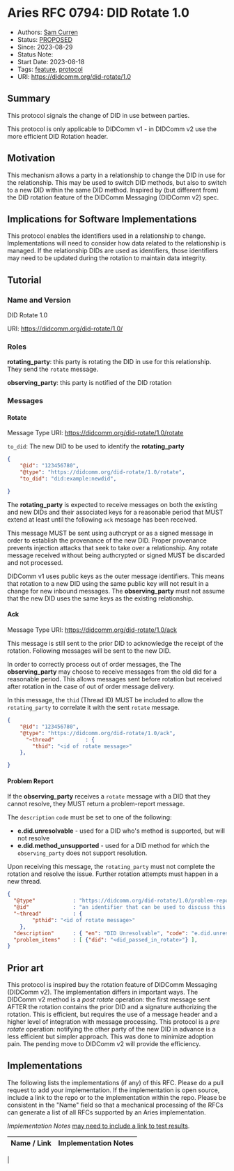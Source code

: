 # Aries RFC 0794: DID Rotate 1.0

- Authors: [Sam Curren](telegramsam@gmail.com)
- Status: [PROPOSED](/README.md#proposed)
- Since: 2023-08-29 
- Status Note: 
- Start Date: 2023-08-18 
- Tags: [feature](/tags.md#feature), [protocol](/tags.md#protocol)
- URI: https://didcomm.org/did-rotate/1.0

## Summary

This protocol signals the change of DID in use between parties.

This protocol is only applicable to DIDComm v1 - in DIDComm v2 use the more efficient DID Rotation header.

## Motivation

This mechanism allows a party in a relationship to change the DID in use for the relationship. This may be used to switch DID methods,
but also to switch to a new DID within the same DID method. Inspired by (but different from) the DID rotation feature of the DIDComm Messaging (DIDComm v2) spec.

## Implications for Software Implementations

This protocol enables the identifiers used in a relationship to change. Implementations will need to consider how data related to the relationship is managed. If the relationship DIDs are used as identifiers, those identifiers may need to be updated during the rotation to maintain data integrity.

## Tutorial

### Name and Version

DID Rotate 1.0

URI: https://didcomm.org/did-rotate/1.0/<messageType>

### Roles

**rotating_party**: this party is rotating the DID in use for this relationship. They send the `rotate` message.

**observing_party**: this party is notified of the DID rotation

### Messages

#### Rotate 

Message Type URI: https://didcomm.org/did-rotate/1.0/rotate

`to_did`: The new DID to be used to identify the **rotating_party**

```json
{
    "@id": "123456780",
    "@type": "https://didcomm.org/did-rotate/1.0/rotate",
    "to_did": "did:example:newdid",

}
```

The **rotating_party** is expected to receive messages on both the existing and new DIDs and their associated keys for a reasonable period that MUST extend at least until the following `ack` message has been received.

This message MUST be sent using authcrypt or as a signed message in order to establish the provenance of the new DID. Proper provenance prevents injection attacks that seek to take over a relationship. Any rotate message received without being authcrypted or signed MUST be discarded and not processed.

DIDComm v1 uses public keys as the outer message identifiers. This means that rotation to a new DID using the same public key will not result in a change for new inbound messages. The **observing_party** must not assume that the new DID uses the same keys as the existing relationship.

#### Ack

Message Type URI: https://didcomm.org/did-rotate/1.0/ack

This message is still sent to the prior DID to acknowledge the receipt of the rotation. Following messages will be sent to the new DID.

In order to correctly process out of order messages, the The **observing_party** may choose to receive messages from the old did for a reasonable period. This allows messages sent before rotation but received after rotation in the case of out of order message delivery.

In this message, the `thid` (Thread ID) MUST be included to allow the `rotating_party` to correlate it with the sent `rotate` message.

```json
{
    "@id": "123456780",
    "@type": "https://didcomm.org/did-rotate/1.0/ack",
      "~thread"          : {
		"thid": "<id of rotate message>"
	},

}
```

#### Problem Report

If the **observing_party** receives a `rotate` message with a DID that they cannot resolve, they MUST return a problem-report message.

The `description` `code` must be set to one of the following:
- **e.did.unresolvable** - used for a DID who's method is supported, but will not resolve
- **e.did.method_unsupported** - used for a DID method for which the `observing_party` does not support resolution.

Upon receiving this message, the `rotating_party` must not complete the rotation and resolve the issue. Further rotation attempts must happen in a new thread.

```json
{
  "@type"            : "https://didcomm.org/did-rotate/1.0/problem-report",
  "@id"              : "an identifier that can be used to discuss this error message",
  "~thread"          : {
		"pthid": "<id of rotate message>"
	},
  "description"      : { "en": "DID Unresolvable", "code": "e.did.unresolvable" },
  "problem_items"    : [ {"did": "<did_passed_in_rotate>"} ],
}
```

## Prior art

This protocol is inspired buy the rotation feature of DIDComm Messaging (DIDComm v2). The implementation differs in important ways.
The DIDComm v2 method is a _post rotate_ operation: the first message sent AFTER the rotation contains the prior DID and a signature authorizing the rotation. This is efficient, but requires the use of a message header and a higher level of integration with message processing.
This protocol is a _pre rotate_ operation: notifying the other party of the new DID in advance is a less efficient but simpler approach. This was done to minimize adoption pain. The pending move to DIDComm v2 will provide the efficiency.

## Implementations

The following lists the implementations (if any) of this RFC. Please do a pull request to add your implementation. If the implementation is open source, include a link to the repo or to the implementation within the repo. Please be consistent in the "Name" field so that a mechanical processing of the RFCs can generate a list of all RFCs supported by an Aries implementation.

*Implementation Notes* [may need to include a link to test results](/README.md#accepted).

Name / Link | Implementation Notes
--- | ---
 |

